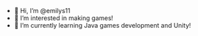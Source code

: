 - 👋 Hi, I’m @emilys11
- 👀 I’m interested in making games!
- 🌱 I’m currently learning Java games development and Unity!

<!---
emilys11/emilys11 is a ✨ special ✨ repository because its `README.md` (this file) appears on your GitHub profile.
You can click the Preview link to take a look at your changes.
--->
